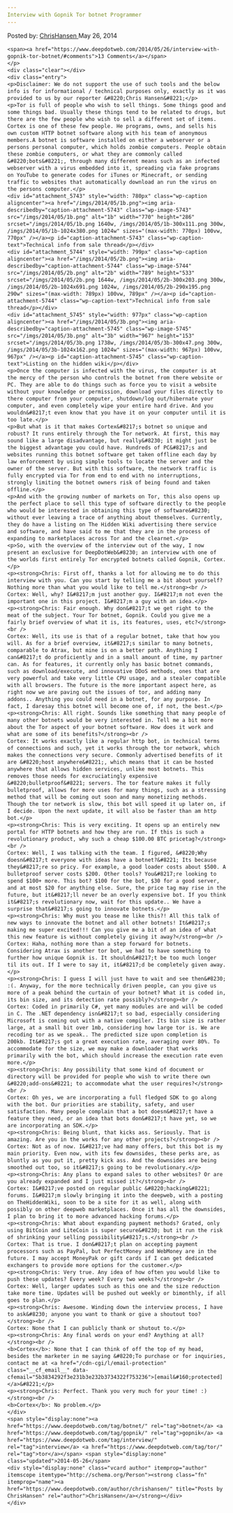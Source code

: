 ```yaml
---
Interview with Gopnik Tor botnet Programmer
---
```

<article class="post-listing post-5730 post type-post status-publish format-standard has-post-thumbnail hentry  tag-botnet tag-gopnik tag-interview 
    <div class="post-inner">
        <span>Posted by: <a href="https://www.deepdotweb.com/author/chrishansen/" title="">ChrisHansen </a></span>
    <span>May 26, 2014</span>
    
    <span><a href="https://www.deepdotweb.com/2014/05/26/interview-with-gopnik-tor-botnet/#comments">13 Comments</a></span>
    </p>
    <div class="clear"></div>
    <div class="entry">
    <p>Disclaimer: We do not support the use of such tools and the below info is for informational / technical purposes only, exactly as it was provided to us by our reporter &#8220;Chris Hansen&#8221;</p>
    <p>Tor is full of people who wish to sell things. Some things good and some things bad. Usually these things tend to be related to drugs, but there are the few people who wish to sell a different set of items. Cortex is one of these few people. He programs, owns, and sells his own custom HTTP botnet software along with his team of anonymous members.A botnet is software installed on either a webserver or a persons personal computer, which holds zombie computers. People obtain these zombie computers, or what they are commonly called &#8220;bots&#8221;, through many different means such as an infected webserver with a virus embedded into it, spreading via fake programs on YouTube to generate codes for iTunes or Minecraft, or sending traffic to websites that automatically download an run the virus on the persons computer.</p>
    <div id="attachment_5743" style="width: 780px" class="wp-caption aligncenter"><a href="/imgs/2014/05/1b.png"><img aria-describedby="caption-attachment-5743" class="wp-image-5743" src="/imgs/2014/05/1b.png" alt="1b" width="770" height="286" srcset="/imgs/2014/05/1b.png 1640w, /imgs/2014/05/1b-300x111.png 300w, /imgs/2014/05/1b-1024x380.png 1024w" sizes="(max-width: 770px) 100vw, 770px" /></a><p id="caption-attachment-5743" class="wp-caption-text">Technical info from sale thread</p></div>
    <div id="attachment_5744" style="width: 799px" class="wp-caption aligncenter"><a href="/imgs/2014/05/2b.png"><img aria-describedby="caption-attachment-5744" class="wp-image-5744" src="/imgs/2014/05/2b.png" alt="2b" width="789" height="533" srcset="/imgs/2014/05/2b.png 1644w, /imgs/2014/05/2b-300x203.png 300w, /imgs/2014/05/2b-1024x691.png 1024w, /imgs/2014/05/2b-290x195.png 290w" sizes="(max-width: 789px) 100vw, 789px" /></a><p id="caption-attachment-5744" class="wp-caption-text">Technical info from sale thread</p></div>
    <div id="attachment_5745" style="width: 977px" class="wp-caption aligncenter"><a href="/imgs/2014/05/3b.png"><img aria-describedby="caption-attachment-5745" class="wp-image-5745" src="/imgs/2014/05/3b.png" alt="3b" width="967" height="153" srcset="/imgs/2014/05/3b.png 1738w, /imgs/2014/05/3b-300x47.png 300w, /imgs/2014/05/3b-1024x162.png 1024w" sizes="(max-width: 967px) 100vw, 967px" /></a><p id="caption-attachment-5745" class="wp-caption-text">Listing on the hidden wiki</p></div>
    <p>Once the computer is infected with the virus, the computer is at the mercy of the person who controls the botnet from there website or PC. They are able to do things such as force you to visit a website without your knowledge or permission, download your files directly to there computer from your computer, shutdown/log out/hibernate your computer, and even completely wipe your entire hard drive. And you wouldn&#8217;t even know that you have it on your computer until it is too late.</p>
    <p>But what is it that makes Cortex&#8217;s botnet so unique and robust? It runs entirely through the Tor network. At first, this may sound like a large disadvantage, but really&#8230; it might just be the biggest advantage you could have. Hundreds of PC&#8217;s and websites running this botnet software get taken offline each day by law enforcement by using simple tools to locate the server and the owner of the server. But with this software, the network traffic is fully encrypted via Tor from end to end with no interruptions, strongly limiting the botnet owners risk of being found and taken offline.</p>
    <p>And with the growing number of markets on Tor, this also opens up the perfect place to sell this type of software directly to the people who would be interested in obtaining this type of software&#8230; without ever leaving a trace of anything about themselves. Currently, they do have a listing on The Hidden Wiki advertising there service and software, and have said to me that they are in the process of expanding to marketplaces across Tor and the clearnet.</p>
    <p>So, with the overview of the interview out of the way, I now present an exclusive for DeepDotWeb&#8230; an interview with one of the worlds first entirely Tor encrypted botnets called Gopnik, Cortex.</p>
    <p><strong>Chris: First off, thanks a lot for allowing me to do this interview with you. Can you start by telling me a bit about yourself? Nothing more than what you would like to tell me.</strong><br />
    Cortex: Well, why? I&#8217;m just another guy. I&#8217;m not even the important one in this project. I&#8217;m a guy with an idea.</p>
    <p><strong>Chris: Fair enough. Why don&#8217;t we get right to the meat of the subject. Your Tor botnet, Gopnik. Could you give me a fairly brief overview of what it is, its features, uses, etc?</strong><br />
    Cortex: Well, its use is that of a regular botnet, take that how you will. As for a brief overview, it&#8217;s similar to many botnets, comparable to Atrax, but mine is on a better path. Anything I can&#8217;t do proficiently and in a small amount of time, my partner can. As for features, it currently only has basic botnet commands, such as download/execute, and innovative DDoS methods, ones that are very powerful and take very little CPU usage, and a stealer compatible with all browsers. The future is the more important aspect here, as right now we are paving out the issues of tor, and adding many addons.. Anything you could need in a botnet, for any purpose. In fact, I daresay this botnet will become one of, if not, the best.</p>
    <p><strong>Chris: All right. Sounds like something that many people of many other botnets would be very interested in. Tell me a bit more about the Tor aspect of your botnet software. How does it work and what are some of its benefits?</strong><br />
    Cortex: It works exactly like a regular http bot, in technical terms of connections and such, yet it works through the tor network, which makes the connections very secure. Commonly advertised benefits of it are &#8220;host anywhere&#8221;, which means that it can be hosted anywhere that allows hidden services, unlike most botnets. This removes those needs for excruciatingly expensive &#8220;bulletproof&#8221; servers. The tor feature makes it fully bulletproof, allows for more uses for many things, such as a stressing method that will be coming out soon and many monetizing methods. Though the tor network is slow, this bot will speed it up later on, if I decide. Upon the next update, it will also be faster than am http bot.</p>
    <p><strong>Chris: This is very exciting. It opens up an entirely new portal for HTTP botnets and how they are run. If this is such a revolutionary product, why such a cheap $100.00 BTC pricetag?</strong><br />
    Cortex: Well, I was talking with the team. I figured, &#8220;Why doesn&#8217;t everyone with ideas have a botnet?&#8221; Its because they&#8217;re so pricy. For example, a good loader costs about $500. A bulletproof server costs $200. Other tools? You&#8217;re looking to spend $100+ more. This bot? $100 for the bot, $30 for a good server, and at most $20 for anything else. Sure, the price tag may rise in the future, but it&#8217;ll never be an overly expensive bot. If you think it&#8217;s revolutionary now, wait for this update.. We have a surprise that&#8217;s going to innovate botnets.</p>
    <p><strong>Chris: Why must you tease me like this?! All this talk of new ways to innovate the botnet and all other botnets! It&#8217;s making me super excited!!! Can you give me a bit of an idea of what this new feature is without completely giving it away?</strong><br />
    Cortex: Haha, nothing more than a step forward for botnets. Considering Atrax is another tor bot, we had to have something to further how unique Gopnik is. It shouldn&#8217;t be too much longer til its out. If I were to say it, it&#8217;d be completely given away.</p>
    <p><strong>Chris: I guess I will just have to wait and see then&#8230; :(. Anyway, for the more technically driven people, can you give us more of a peak behind the curtain of your botnet? What it is coded in, its bin size, and its detection rate possibly?</strong><br />
    Cortex: Coded in primarily C#, yet many modules are and will be coded in C. The .NET dependency isn&#8217;t so bad, especially considering Microsoft is coming out with a native compiler. Its bin size is rather large, at a small bit over 1mb, considering how large tor is. We are recoding tor as we speak.. The predicted size upon completion is 200kb. It&#8217;s got a great execution rate, averaging over 80%. To accommodate for the size, we may make a downloader that works primarily with the bot, which should increase the execution rate even more.</p>
    <p><strong>Chris: Any possibility that some kind of document or directory will be provided for people who wish to write there own &#8220;add-ons&#8221; to accommodate what the user requires?</strong><br />
    Cortex: Oh yes, we are incorporating a full fledged SDK to go along with the bot. Our priorities are stability, safety, and user satisfaction. Many people complain that a bot doesn&#8217;t have a feature they need, or an idea that bots don&#8217;t have yet, so we are incorporating an SDK.</p>
    <p><strong>Chris: Being blunt, that kicks ass. Seriously. That is amazing. Are you in the works for any other projects?</strong><br />
    Cortex: Not as of now. I&#8217;ve had many offers, but this bot is my main priority. Even now, with its few downsides, these perks are, as bluntly as you put it, pretty kick ass. And the downsides are being smoothed out too, so it&#8217;s going to be revolutionary.</p>
    <p><strong>Chris: Any plans to expand sales to other websites? Or are you already expanded and I just missed it?</strong><br />
    Cortex: I&#8217;ve posted on regular public &#8220;hacking&#8221; forums. I&#8217;m slowly bringing it into the deepweb, with a posting on TheHiddenWiki, soon to be a site for it as well, along with possibly on other deepweb marketplaces. Once it has all the downsides, I plan to bring it to more advanced hacking forums.</p>
    <p><strong>Chris: What about expanding payment methods? Grated, only using BitCoin and LiteCoin is super secure&#8230; but it run the risk of shrinking your selling possibility&#8217;s.</strong><br />
    Cortex: That is true. I don&#8217;t plan on accepting payment processors such as PayPal, but PerfectMoney and WebMoney are in the future. I may accept MoneyPak or gift cards if I can get dedicated exchangers to provide more options for the customer.</p>
    <p><strong>Chris: Very true. Any idea of how often you would like to push these updates? Every week? Every two weeks?</strong><br />
    Cortex: Well, larger updates such as this one and the size reduction take more time. Updates will be pushed out weekly or bimonthly, if all goes to plan.</p>
    <p><strong>Chris: Awesome. Winding down the interview process, I have to ask&#8230; anyone you want to thank or give a shoutout too?</strong><br />
    Cortex: None that I can publicly thank or shutout to.</p>
    <p><strong>Chris: Any final words on your end? Anything at all?</strong><br />
    <b>Cortex</b>: None that I can think of off the top of my head, besides the marketer in me saying &#8220;To purchase or for inquiries, contact me at <a href="/cdn-cgi/l/email-protection" class="__cf_email__" data-cfemail="5b3834292f3e231b3e232b3734322f753236">[email&#160;protected]</a>&#8221;</p>
    <p><strong>Chris: Perfect. Thank you very much for your time! :)</strong><br />
    <b>Cortex</b>: No problem.</p>
    </div>
    <span style="display:none"><a href="https://www.deepdotweb.com/tag/botnet/" rel="tag">botnet</a> <a href="https://www.deepdotweb.com/tag/gopnik/" rel="tag">gopnik</a> <a href="https://www.deepdotweb.com/tag/interview/" rel="tag">interview</a> <a href="https://www.deepdotweb.com/tag/tor/" rel="tag">tor</a></span> <span style="display:none" class="updated">2014-05-26</span>
    <div style="display:none" class="vcard author" itemprop="author" itemscope itemtype="http://schema.org/Person"><strong class="fn" itemprop="name"><a href="https://www.deepdotweb.com/author/chrishansen/" title="Posts by ChrisHansen" rel="author">ChrisHansen</a></strong></div>
    </div>
</article>

